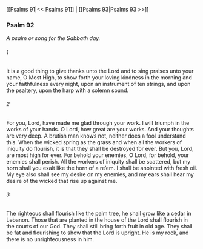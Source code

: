 [[Psalms 91|<< Psalms 91]]  |  [[Psalms 93|Psalms 93 >>]]

### Psalm 92

*A psalm or song for the Sabbath day.*

###### 1
It is a good thing to give thanks unto the Lord and to sing praises unto your name, O Most High, to show forth your loving kindness in the morning and your faithfulness every night, upon an instrument of ten strings, and upon the psaltery, upon the harp with a solemn sound.

###### 2
For you, Lord, have made me glad through your work. I will triumph in the works of your hands. O Lord, how great are your works. And your thoughts are very deep. A brutish man knows not, neither does a fool understand this. When the wicked spring as the grass and when all the workers of iniquity do flourish, it is that they shall be destroyed for ever. But you, Lord, are most high for ever. For behold your enemies, O Lord, for behold, your enemies shall perish. All the workers of iniquity shall be scattered, but my horn shall you exalt like the horn of a re’em. I shall be anointed with fresh oil. My eye also shall see my desire on my enemies, and my ears shall hear my desire of the wicked that rise up against me.

###### 3
The righteous shall flourish like the palm tree, he shall grow like a cedar in Lebanon. Those that are planted in the house of the Lord shall flourish in the courts of our God. They shall still bring forth fruit in old age. They shall be fat and flourishing to show that the Lord is upright. He is my rock, and there is no unrighteousness in him.